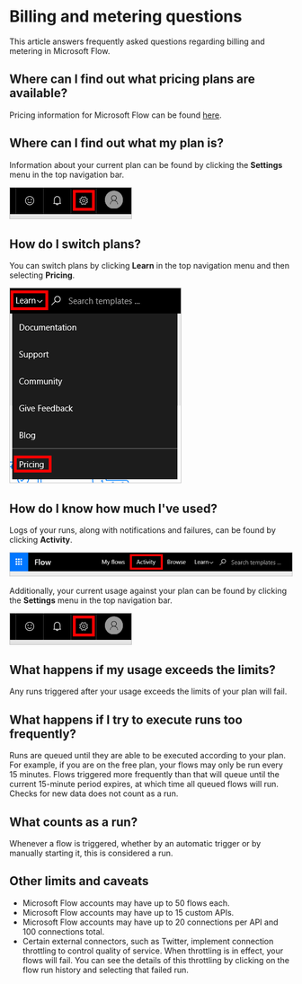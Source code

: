 <properties
    pageTitle="Billing and Metering Questions | Microsoft Flow"
    description="Answers to frequently asked questions regarding billing and metering in Microsoft Flow"
    services=""
    suite="flow"
    documentationCenter="na"
    authors="camsoper"
    manager="aftowen"
    editor=""
    tags=""/>

<tags
   ms.service="flow"
   ms.devlang="na"
   ms.topic="article"
   ms.tgt_pltfrm="na"
   ms.workload="na"
   ms.date="10/21/2016"
   ms.author="casoper"/>

# Billing and metering questions

This article answers frequently asked questions regarding billing and metering in Microsoft Flow.

## Where can I find out what pricing plans are available?

Pricing information for Microsoft Flow can be found [here](https://flow.microsoft.com/pricing/).

## Where can I find out what my plan is?

Information about your current plan can be found by clicking the **Settings** menu in the top navigation bar.

![Settings button](./media/billing-questions/settings.png)

## How do I switch plans?

You can switch plans by clicking **Learn** in the top navigation menu and then selecting **Pricing**.

![Learn > Pricing](./media/billing-questions/learn-pricing.png)

## How do I know how much I've used?

Logs of your runs, along with notifications and failures, can be found by clicking **Activity**.

![Activity link](./media/billing-questions/activity-link.png)

Additionally, your current usage against your plan can be found by clicking the **Settings** menu in the top navigation bar.   

![Settings button](./media/billing-questions/settings.png)

## What happens if my usage exceeds the limits?

Any runs triggered after your usage exceeds the limits of your plan will fail.

## What happens if I try to execute runs too frequently? 

Runs are queued until they are able to be executed according to your plan.  For example, if you are on the free plan, your flows may only be run every 15 minutes.  Flows triggered more frequently than that will queue until the current 15-minute period expires, at which time all queued flows will run.  Checks for new data does not count as a run.

## What counts as a run?

Whenever a flow is triggered, whether by an automatic trigger or by manually starting it, this is considered a run. 

## Other limits and caveats

- Microsoft Flow accounts may have up to 50 flows each.
- Microsoft Flow accounts may have up to 15 custom APIs.
- Microsoft Flow accounts may have up to 20 connections per API and 100 connections total.
- Certain external connectors, such as Twitter, implement connection throttling to control quality of service.  When throttling is in effect, your flows will fail.  You can see the details of this throttling by clicking on the flow run history and selecting that failed run.